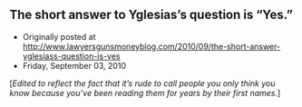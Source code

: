 ## The short answer to Yglesias’s question is “Yes.”

 * Originally posted at http://www.lawyersgunsmoneyblog.com/2010/09/the-short-answer-yglesiass-question-is-yes
 * Friday, September 03, 2010

[_Edited to reflect the fact that it’s rude to call people you only think you know because you’ve been reading them for years by their first names._]